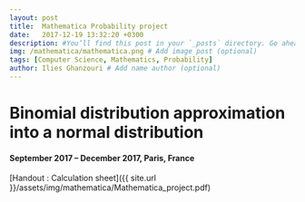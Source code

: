 ```yaml
---
layout: post
title:  Mathematica Probability project
date:   2017-12-19 13:32:20 +0300
description: #You’ll find this post in your `_posts` directory. Go ahead and edit it and re-build the site to see your changes. # Add post description (optional)
img: /mathematica/mathematica.png # Add image post (optional)
tags: [Computer Science, Mathematics, Probability]
author: Ilies Ghanzouri # Add name author (optional)
---
```


# Binomial distribution approximation into a normal distribution
#### September 2017 – December 2017, Paris, France


[Handout : Calculation sheet]({{ site.url }}/assets/img/mathematica/Mathematica_project.pdf)
